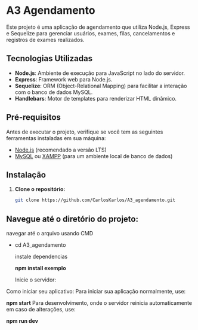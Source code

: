 # A3 Agendamento

Este projeto é uma aplicação de agendamento que utiliza Node.js, Express e Sequelize para gerenciar usuários, exames, filas, cancelamentos e registros de exames realizados.

## Tecnologias Utilizadas

- **Node.js**: Ambiente de execução para JavaScript no lado do servidor.
- **Express**: Framework web para Node.js.
- **Sequelize**: ORM (Object-Relational Mapping) para facilitar a interação com o banco de dados MySQL.
- **Handlebars**: Motor de templates para renderizar HTML dinâmico.

## Pré-requisitos

Antes de executar o projeto, verifique se você tem as seguintes ferramentas instaladas em sua máquina:

- [Node.js](https://nodejs.org/) (recomendado a versão LTS)
- [MySQL](https://www.mysql.com/) ou [XAMPP](https://www.apachefriends.org/index.html) (para um ambiente local de banco de dados)

## Instalação

1. **Clone o repositório:**

   ```bash
   git clone https://github.com/CarlosKarlos/A3_agendamento.git

  ## Navegue até o diretório do projeto:


navegar até o arquivo usando CMD
- cd A3_agendamento

  instale dependencias

  **npm install exemplo**

  Inicie o servidor:

Como iniciar seu aplicativo:
Para iniciar sua aplicação normalmente, use:


**npm start**
Para desenvolvimento, onde o servidor reinicia automaticamente em caso de alterações, use:



**npm run dev**

